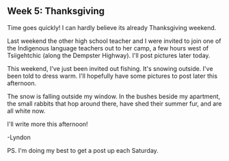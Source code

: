 ## Week 5: Thanksgiving

Time goes quickly! I can hardly believe its already Thanksgiving weekend. 

Last weekend the other high school teacher and I were invited to join one of the Indigenous language teachers out to her camp, a few hours west of Tsiigehtchic (along the Dempster Highway). I'll post pictures later today. 

This weekend, I've just been invited out fishing. It's snowing outside. I've been told to dress warm. I'll hopefully have some pictures to post later this afternoon. 

The snow is falling outside my window. In the bushes beside my apartment, the small rabbits that hop around there, have shed their summer fur, and are all white now.

I'll write more this afternoon!

-Lyndon

PS. I'm doing my best to get a post up each Saturday.
